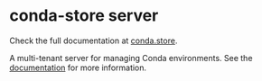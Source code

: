 # conda-store server

Check the full documentation at [conda.store](https://conda.store/).

A multi-tenant server for managing Conda environments. See the
[documentation](https://conda-store.readthedocs.io/en/latest/) for
more information.

